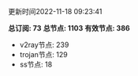 更新时间2022-11-18 09:23:41

**总订阅: 73**
**总节点: 1103**
**有效节点: 386**
- v2ray节点: 239
- trojan节点: 129
- ss节点: 18

